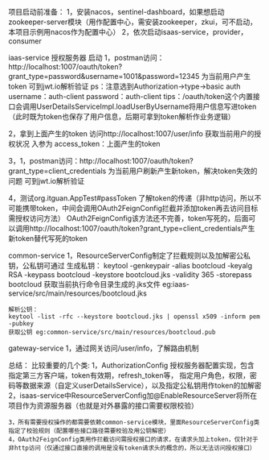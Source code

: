 项目启动前准备：
1，安装nacos，sentinel-dashboard，如果想启动zookeeper-server模块（用作配置中心，需安装zookeeper，zkui，可不启动，本项目示例用nacos作为配置中心）
2，依次启动isaas-service，provider，consumer

iaas-service 授权服务器 启动
1，postman访问：http://localhost:1007/oauth/token?grant_type=password&username=1001&password=12345 为当前用户产生token 可到jwt.io解析验证
        ps：注意选到Authorization->type->basic auth username：auth-client password：auth-client
        tips：/oauth/token这个内置接口会调用UserDetailsServiceImpl.loadUserByUsername将用户信息写进token（此时既为token也保存了用户信息，后期可拿到token解析作业务逻辑）
        
2，拿到上面产生的token 访问http://localhost:1007/user/info 获取当前用户的授权状况  入参为 access_token：上面产生的token

3，1，postman访问：http://localhost:1007/oauth/token?grant_type=client_credentials 为当前用户刷新产生新token，解决token失效的问题 可到jwt.io解析验证

4，测试org.itguan.AppTest#passToken 了解token的传递（非http访问，所以不可能携带token，中间会调用OAuth2FeignConfig拦截并添加token再去访问目标需授权访问方法）
    OAuth2FeignConfig该方法还不完善，token写死的，后面可以调用http://localhost:1007/oauth/token?grant_type=client_credentials产生新token替代写死的token
    
common-service
1，ResourceServerConfig制定了拦截规则以及加解密公私钥，公私钥可通过
    生成私钥：
    keytool -genkeypair -alias bootcloud -keyalg RSA -keypass bootcloud -keystore bootcloud.jks -validity 365 -storepass bootcloud
    获取当前执行命令目录生成的.jks文件 eg:iaas-service/src/main/resources/bootcloud.jks
    
    解析公钥：
    keytool -list -rfc --keystore bootcloud.jks | openssl x509 -inform pem -pubkey
    获取公钥 eg:common-service/src/main/resources/bootcloud.pub
    
gateway-service
1，通过网关访问/user/info，了解路由机制



总结：
    比较重要的几个类:
    1，AuthorizationConfig 授权服务器配置实现，包含
    指定第三方客户端，token有效期，refresh_token等，
    指定用户角色，权限，密码等数据来源（自定义userDetailsService），以及指定公私钥用作token的加解密
    2，isaas-service中ResourceServerConfig加@EnableResourceServer将所在项目作为资源服务器（也就是对外暴露的接口需要权限校验）
    
    3，所有需要授权操作的都需要依赖common-service模块，里面ResourceServerConfig类指定了校验规则（配置哪些接口路径需要校验及用公钥解密）
    4，OAuth2FeignConfig类用作拦截访问需授权接口的请求，在请求头加上token，仅针对于非http访问（仅通过接口直接的调用是没有token请求头的概念的，所以无法访问授权接口）
    
   
    
   

